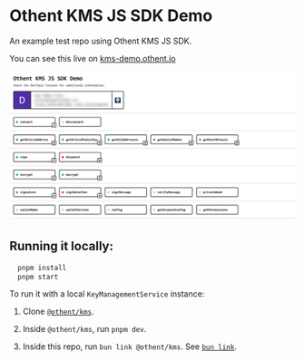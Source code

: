 # Othent KMS JS SDK Demo

An example test repo using Othent KMS JS SDK.

You can see this live on [kms-demo.othent.io](https://kms-demo.othent.io)

<img src="./public/othent-kms-demo-screenshot.png" />

<br />

## Running it locally:

```
  pnpm install
  pnpm start
```

To run it with a local `KeyManagementService` instance:

1. Clone [`@othent/kms`](https://github.com/Othent/KeyManagementService).

2. Inside `@othent/kms`, run `pnpm dev`.

3. Inside this repo, run `bun link @othent/kms`. See [`bun link`](https://bun.sh/docs/cli/link).

<br />
